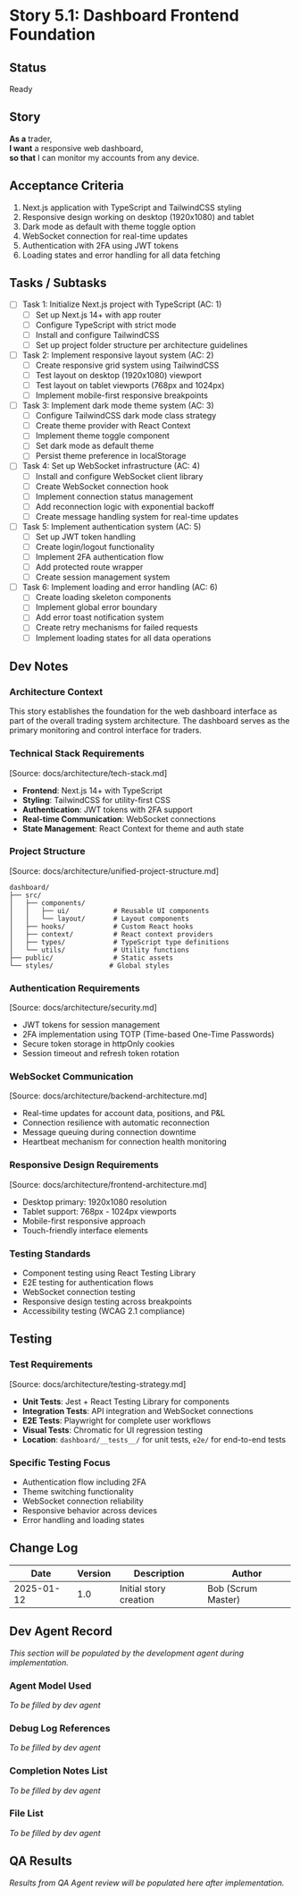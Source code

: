 # Story 5.1: Dashboard Frontend Foundation

## Status
Ready

## Story
**As a** trader,  
**I want** a responsive web dashboard,  
**so that** I can monitor my accounts from any device.

## Acceptance Criteria
1. Next.js application with TypeScript and TailwindCSS styling
2. Responsive design working on desktop (1920x1080) and tablet
3. Dark mode as default with theme toggle option
4. WebSocket connection for real-time updates
5. Authentication with 2FA using JWT tokens
6. Loading states and error handling for all data fetching

## Tasks / Subtasks

- [ ] Task 1: Initialize Next.js project with TypeScript (AC: 1)
  - [ ] Set up Next.js 14+ with app router
  - [ ] Configure TypeScript with strict mode
  - [ ] Install and configure TailwindCSS
  - [ ] Set up project folder structure per architecture guidelines
  
- [ ] Task 2: Implement responsive layout system (AC: 2)
  - [ ] Create responsive grid system using TailwindCSS
  - [ ] Test layout on desktop (1920x1080) viewport
  - [ ] Test layout on tablet viewports (768px and 1024px)
  - [ ] Implement mobile-first responsive breakpoints
  
- [ ] Task 3: Implement dark mode theme system (AC: 3)
  - [ ] Configure TailwindCSS dark mode class strategy
  - [ ] Create theme provider with React Context
  - [ ] Implement theme toggle component
  - [ ] Set dark mode as default theme
  - [ ] Persist theme preference in localStorage
  
- [ ] Task 4: Set up WebSocket infrastructure (AC: 4)
  - [ ] Install and configure WebSocket client library
  - [ ] Create WebSocket connection hook
  - [ ] Implement connection status management
  - [ ] Add reconnection logic with exponential backoff
  - [ ] Create message handling system for real-time updates
  
- [ ] Task 5: Implement authentication system (AC: 5)
  - [ ] Set up JWT token handling
  - [ ] Create login/logout functionality
  - [ ] Implement 2FA authentication flow
  - [ ] Add protected route wrapper
  - [ ] Create session management system
  
- [ ] Task 6: Implement loading and error handling (AC: 6)
  - [ ] Create loading skeleton components
  - [ ] Implement global error boundary
  - [ ] Add error toast notification system
  - [ ] Create retry mechanisms for failed requests
  - [ ] Implement loading states for all data operations

## Dev Notes

### Architecture Context
This story establishes the foundation for the web dashboard interface as part of the overall trading system architecture. The dashboard serves as the primary monitoring and control interface for traders.

### Technical Stack Requirements
[Source: docs/architecture/tech-stack.md]
- **Frontend**: Next.js 14+ with TypeScript
- **Styling**: TailwindCSS for utility-first CSS
- **Authentication**: JWT tokens with 2FA support
- **Real-time Communication**: WebSocket connections
- **State Management**: React Context for theme and auth state

### Project Structure
[Source: docs/architecture/unified-project-structure.md]
```
dashboard/
├── src/
│   ├── components/
│   │   ├── ui/           # Reusable UI components
│   │   └── layout/       # Layout components
│   ├── hooks/            # Custom React hooks
│   ├── context/          # React context providers
│   ├── types/            # TypeScript type definitions
│   └── utils/            # Utility functions
├── public/               # Static assets
└── styles/              # Global styles
```

### Authentication Requirements
[Source: docs/architecture/security.md]
- JWT tokens for session management
- 2FA implementation using TOTP (Time-based One-Time Passwords)
- Secure token storage in httpOnly cookies
- Session timeout and refresh token rotation

### WebSocket Communication
[Source: docs/architecture/backend-architecture.md]
- Real-time updates for account data, positions, and P&L
- Connection resilience with automatic reconnection
- Message queuing during connection downtime
- Heartbeat mechanism for connection health monitoring

### Responsive Design Requirements
[Source: docs/architecture/frontend-architecture.md]
- Desktop primary: 1920x1080 resolution
- Tablet support: 768px - 1024px viewports
- Mobile-first responsive approach
- Touch-friendly interface elements

### Testing Standards
- Component testing using React Testing Library
- E2E testing for authentication flows
- WebSocket connection testing
- Responsive design testing across breakpoints
- Accessibility testing (WCAG 2.1 compliance)

## Testing

### Test Requirements
[Source: docs/architecture/testing-strategy.md]
- **Unit Tests**: Jest + React Testing Library for components
- **Integration Tests**: API integration and WebSocket connections  
- **E2E Tests**: Playwright for complete user workflows
- **Visual Tests**: Chromatic for UI regression testing
- **Location**: `dashboard/__tests__/` for unit tests, `e2e/` for end-to-end tests

### Specific Testing Focus
- Authentication flow including 2FA
- Theme switching functionality
- WebSocket connection reliability
- Responsive behavior across devices
- Error handling and loading states

## Change Log
| Date | Version | Description | Author |
|------|---------|-------------|--------|
| 2025-01-12 | 1.0 | Initial story creation | Bob (Scrum Master) |

## Dev Agent Record
*This section will be populated by the development agent during implementation.*

### Agent Model Used
*To be filled by dev agent*

### Debug Log References  
*To be filled by dev agent*

### Completion Notes List
*To be filled by dev agent*

### File List
*To be filled by dev agent*

## QA Results
*Results from QA Agent review will be populated here after implementation.*